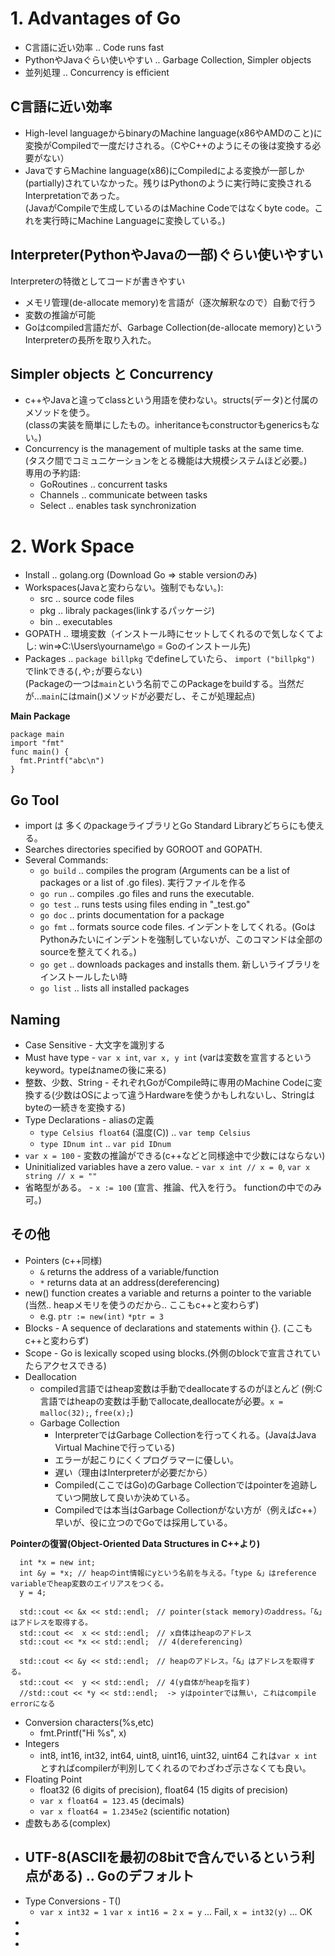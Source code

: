 # 1. Advantages of Go
 - C言語に近い効率 .. Code runs fast
 - PythonやJavaぐらい使いやすい .. Garbage Collection, Simpler objects
 - 並列処理 .. Concurrency is efficient

## C言語に近い効率
 - High-level languageからbinaryのMachine language(x86やAMDのこと)に変換がCompiledで一度だけされる。（CやC++のようにその後は変換する必要がない）
 - JavaですらMachine language(x86)にCompiledによる変換が一部しか(partially)されていなかった。残りはPythonのように実行時に変換されるInterpretationであった。<br>
   (JavaがCompileで生成しているのはMachine Codeではなくbyte code。これを実行時にMachine Languageに変換している。)

## Interpreter(PythonやJavaの一部)ぐらい使いやすい
Interpreterの特徴としてコードが書きやすい<br>
 - メモリ管理(de-allocate memory)を言語が（逐次解釈なので）自動で行う
 - 変数の推論が可能
 - Goはcompiled言語だが、Garbage Collection(de-allocate memory)というInterpreterの長所を取り入れた。

## Simpler objects と Concurrency
 - c++やJavaと違ってclassという用語を使わない。structs(データ)と付属のメソッドを使う。<br>
   (classの実装を簡単にしたもの。inheritanceもconstructorもgenericsもない。)
 - Concurrency is the management of multiple tasks at the same time.<br>
   (タスク間でコミュニケーションをとる機能は大規模システムほど必要。)<br>
   専用の予約語:<br>
   - GoRoutines .. concurrent tasks
   - Channels   .. communicate between tasks
   - Select     .. enables task synchronization

# 2. Work Space
 - Install .. golang.org (Download Go => stable versionのみ)
 - Workspaces(Javaと変わらない。強制でもない。):
   - src   .. source code files
   - pkg   .. libraly packages(linkするパッケージ)
   - bin   .. executables
 - GOPATH .. 環境変数（インストール時にセットしてくれるので気しなくてよし: win=>C:\Users\yourname\go = Goのインストール先)
 - Packages .. `package billpkg` でdefineしていたら、 `import ("billpkg")` でlinkできる(`,`や`;`が要らない)<br>
   (Packageの一つは`main`という名前でこのPackageをbuildする。当然だが...`main`にはmain()メソッドが必要だし、そこが処理起点)<br>

**Main Package**<br>
```
package main
import "fmt"
func main() {
  fmt.Printf("abc\n")
}
```

## Go Tool
 - import は 多くのpackageライブラリとGo Standard Libraryどちらにも使える。
 - Searches directories specified by GOROOT and GOPATH.
 - Several Commands:
   - `go build` .. compiles the program (Arguments can be a list of packages or a list of .go files). 実行ファイルを作る
   - `go run`   .. compiles .go files and runs the executable. 
   - `go test`  .. runs tests using files ending in "_test.go"
   - `go doc`   .. prints documentation for a package
   - `go fmt`   .. formats source code files. インデントをしてくれる。(GoはPythonみたいにインデントを強制していないが、このコマンドは全部のsourceを整えてくれる。) 
   - `go get`   .. downloads packages and installs them. 新しいライブラリをインストールしたい時
   - `go list`  .. lists all installed packages 

## Naming
 - Case Sensitive - 大文字を識別する
 - Must have type - `var x int`, `var x, y int` (varは変数を宣言するというkeyword。typeはnameの後に来る)
 - 整数、少数、String - それぞれGoがCompile時に専用のMachine Codeに変換する(少数はOSによって違うHardwareを使うかもしれないし、Stringはbyteの一続きを変換する)
 - Type Declarations - aliasの定義
   - `type Celsius float64` (温度(C))  .. `var temp Celsius`
   - `type IDnum int`                 .. `var pid IDnum`
 - `var x = 100` - 変数の推論ができる(c++などと同様途中で少数にはならない)
 - Uninitialized variables have a zero value. - `var x int // x = 0`, `var x string // x = ""`
 - 省略型がある。 - `x := 100` (宣言、推論、代入を行う。 functionの中でのみ可。)

## その他
 - Pointers (c++同様)
   - `&` returns the address of a variable/function
   - `*` returns data at an address(dereferencing)
 - new() function creates a variable and returns a pointer to the variable (当然.. heapメモリを使うのだから.. ここもc++と変わらず)
   - e.g. `ptr := new(int)` `*ptr = 3`
 - Blocks - A sequence of declarations and statements within {}. (ここもc++と変わらず)
 - Scope - Go is lexically scoped using blocks.(外側のblockで宣言されていたらアクセスできる)
 - Deallocation
   - compiled言語ではheap変数は手動でdeallocateするのがほとんど (例:C言語ではheapの変数は手動でallocate,deallocateが必要。`x = malloc(32);`, `free(x);`)
   - Garbage Collection
     - InterpreterではGarbage Collectionを行ってくれる。(JavaはJava Virtual Machineで行っている)
     - エラーが起こりにくくプログラマーに優しい。
     - 遅い（理由はInterpreterが必要だから）
     - Compiled(ここではGo)のGarbage Collectionではpointerを追跡していつ開放して良いか決めている。
     - Compiledでは本当はGarbage Collectionがない方が（例えばc++）早いが、役に立つのでGoでは採用している。
     
**Pointerの復習(Object-Oriented Data Structures in C++より)**<br>
```
  int *x = new int;
  int &y = *x; // heapのint情報にyという名前を与える。「type &」はreference variableでheap変数のエイリアスをつくる。
  y = 4;

  std::cout << &x << std::endl;　// pointer(stack memory)のaddress。「&」はアドレスを取得する。
  std::cout <<  x << std::endl;　// x自体はheapのアドレス
  std::cout << *x << std::endl;  // 4(dereferencing)
  
  std::cout << &y << std::endl;　// heapのアドレス。「&」はアドレスを取得する。
  std::cout <<  y << std::endl;　// 4(y自体がheapを指す)
  //std::cout << *y << std::endl;  -> yはpointerでは無い, これはcompile errorになる
```
 - Conversion characters(%s,etc)
   - fmt.Printf("Hi %s", x)
 - Integers
   - int8, int16, int32, int64, uint8, uint16, uint32, uint64 これは`var x int`とすればcompilerが判別してくれるのでわざわざ示さなくても良い。
 - Floating Point
   - float32 (6 digits of precision), float64 (15 digits of precision)
   - `var x float64 = 123.45`   (decimals)
   - `var x float64 = 1.2345e2` (scientific notation)
 - 虚数もある(complex)
 - UTF-8(ASCIIを最初の8bitで含んでいるという利点がある) .. Goのデフォルト
   -  
 - Type Conversions - T()
   - `var x int32 = 1` `var x int16 = 2` `x = y` ... Fail, `x = int32(y)` ... OK
 - 
 - 
 - 









